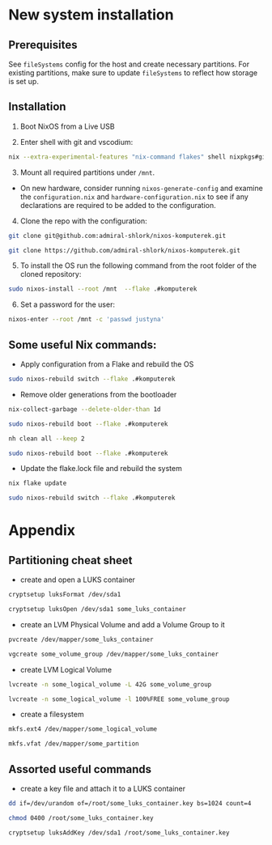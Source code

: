 # New system installation

## Prerequisites

See `fileSystems` config for the host and create necessary partitions. For existing partitions, make sure to update `fileSystems` to reflect how storage is set up.


## Installation

1. Boot NixOS from a Live USB

2. Enter shell with git and vscodium:

```bash
nix --extra-experimental-features "nix-command flakes" shell nixpkgs#git nixpkgs#vscodium
```

3. Mount all required partitions under `/mnt`.

- On new hardware, consider  running `nixos-generate-config` and examine the `configuration.nix` and `hardware-configuration.nix` to see if any declarations are required to be added to the configuration.

4. Clone the repo with the configuration:

```bash
git clone git@github.com:admiral-shlork/nixos-komputerek.git
```
```bash
git clone https://github.com/admiral-shlork/nixos-komputerek.git
```

5. To install the OS run the following command from the root folder of the cloned repository:

```bash
sudo nixos-install --root /mnt  --flake .#komputerek
```

6. Set a password for the user:

```bash
nixos-enter --root /mnt -c 'passwd justyna'
```

## Some useful Nix commands:

- Apply configuration from a Flake and rebuild the OS
```bash
sudo nixos-rebuild switch --flake .#komputerek
```


- Remove older generations from the bootloader
```bash
nix-collect-garbage --delete-older-than 1d
```
```bash
sudo nixos-rebuild boot --flake .#komputerek
```
```bash
nh clean all --keep 2
```
```bash
sudo nixos-rebuild boot --flake .#komputerek
```

- Update the flake.lock file and rebuild the system
```bash
nix flake update
```
```bash
sudo nixos-rebuild switch --flake .#komputerek
```

# Appendix

## Partitioning cheat sheet

- create and open a LUKS container
```bash
cryptsetup luksFormat /dev/sda1
```
```bash
cryptsetup luksOpen /dev/sda1 some_luks_container
```

- create an LVM Physical Volume and add a Volume Group to it
``` bash
pvcreate /dev/mapper/some_luks_container
```
``` bash
vgcreate some_volume_group /dev/mapper/some_luks_container
```

- create LVM Logical Volume
``` bash
lvcreate -n some_logical_volume -L 42G some_volume_group
```
``` bash
lvcreate -n some_logical_volume -l 100%FREE some_volume_group
```

- create a filesystem
```bash
mkfs.ext4 /dev/mapper/some_logical_volume
```
```bash
mkfs.vfat /dev/mapper/some_partition
```

## Assorted useful commands

- create a key file and attach it to a LUKS container
```bash
dd if=/dev/urandom of=/root/some_luks_container.key bs=1024 count=4
```
```bash
chmod 0400 /root/some_luks_container.key
```
```bash
cryptsetup luksAddKey /dev/sda1 /root/some_luks_container.key
```
